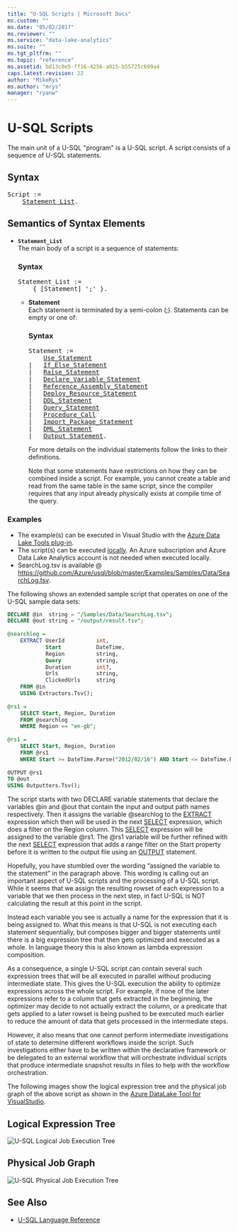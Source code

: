 ```yaml
---
title: "U-SQL Scripts | Microsoft Docs"
ms.custom: ""
ms.date: "05/02/2017"
ms.reviewer: ""
ms.service: "data-lake-analytics"
ms.suite: ""
ms.tgt_pltfrm: ""
ms.topic: "reference"
ms.assetid: bd13c0e5-ff16-4256-a015-b55725c699a4
caps.latest.revision: 22
author: "MikeRys"
ms.author: "mrys"
manager: "ryanw"
---
```

# U-SQL Scripts
The main unit of a U-SQL "program" is a U-SQL script. A script consists of a sequence of U-SQL statements.  
  
## Syntax
<pre>
Script :=                                
    <a href="#stmt">Statement_List</a>.
</pre>
 
## Semantics of Syntax Elements    
- <a name="stmt"></a>**`Statement_List`**  
  The main body of a script is a sequence of statements:  
  
  ### Syntax
  <pre>
  Statement_List :=                    
      { [Statement] ';' }.
  </pre>
  
  - **Statement**  
    Each statement is terminated by a semi-colon (;). Statements can be empty or one of:

    ### Syntax
    <pre>
    Statement :=
        <a href="u-sql-metadata-object-naming-and-name-contexts.md">Use_Statement</a>
    |   <a href="if-else-u-sql.md">If_Else_Statement</a> 
    |   <a href="raise-u-sql.md">Raise_Statement</a>
    |   <a href="variables-u-sql.md">Declare_Variable_Statement</a>  
    |   <a href="reference-assembly-u-sql.md">Reference_Assembly_Statement</a>  
    |   <a href="deploy-resource-u-sql.md">Deploy_Resource_Statement</a>
    |   <a href="data-definition-language-ddl-statements-u-sql.md">DDL_Statement</a>  
    |   <a href="query-statements-and-expressions-u-sql.md">Query_Statement</a>  
    |   <a href="u-sql-procedures.md">Procedure_Call</a>  
    |   <a href="import-package-u-sql.md">Import_Package_Statement</a>  
    |   <a href="data-modification-language-dml-statements-u-sql.md">DML_Statement</a>  
    |   <a href="output-statement-u-sql.md">Output_Statement</a>.
    </pre>
  
    For more details on the individual statements follow the links to their definitions.  
  
    Note that some statements have restrictions on how they can be combined inside a script. For example, you cannot create a table and read from the same table in the same script, since the compiler requires that any input already physically exists at compile time of the query.  
  
### Examples    
- The example(s) can be executed in Visual Studio with the [Azure Data Lake Tools plug-in](https://www.microsoft.com/download/details.aspx?id=49504).  
- The script(s) can be executed [locally](https://docs.microsoft.com/azure/data-lake-analytics/data-lake-analytics-data-lake-tools-local-run).  An Azure subscription and Azure Data Lake Analytics account is not needed when executed locally.
- SearchLog.tsv is available @ https://github.com/Azure/usql/blob/master/Examples/Samples/Data/SearchLog.tsv.

The following shows an extended sample script that operates on one of the U-SQL sample data sets:  
```sql  
DECLARE @in  string = "/Samples/Data/SearchLog.tsv";  
DECLARE @out string = "/output/result.tsv";  
  
@searchlog =  
    EXTRACT UserId          int,  
            Start           DateTime,  
            Region          string,  
            Query           string,  
            Duration        int?,  
            Urls            string,  
            ClickedUrls     string  
    FROM @in  
    USING Extractors.Tsv();  
  
@rs1 =  
    SELECT Start, Region, Duration  
    FROM @searchlog  
    WHERE Region == "en-gb";  
  
@rs1 =  
    SELECT Start, Region, Duration  
    FROM @rs1  
    WHERE Start >= DateTime.Parse("2012/02/16") AND Start <= DateTime.Parse("2012/02/17");  
  
OUTPUT @rs1     
TO @out  
USING Outputters.Tsv();
```
The script starts with two DECLARE variable statements that declare the variables @in and @out that contain the input and output path names respectively. Then it assigns the variable @searchlog to the [EXTRACT](extract-expression-u-sql.md) expression which then will be used in the next [SELECT](select-expression-u-sql.md) expression, which does a filter on the Region column. This [SELECT](select-expression-u-sql.md)  expression will be assigned to the variable @rs1. The @rs1 variable will be further refined with the next [SELECT](select-expression-u-sql.md)  expression that adds a range filter on the Start property before it is written to the output file using an [OUTPUT](output-statement-u-sql.md) statement.  
 
Hopefully, you have stumbled over the wording “assigned the variable to the statement” in the paragraph above. This wording is calling out an important aspect of U-SQL scripts and the processing of a U-SQL script. While it seems that we assign the resulting rowset of each expression to a variable that we then process in the next step, in fact U-SQL is NOT calculating the result at this point in the script.  
  
Instead each variable you see is actually a name for the expression that it is being assigned to. What this means is that U-SQL is not executing each statement sequentially, but composes bigger and bigger statements until there is a big expression tree that then gets optimized and executed as a whole. In language theory this is also known as lambda expression composition.  
  
As a consequence, a single U-SQL script can contain several such expression trees that will be all executed in parallel without producing intermediate state. This gives the U-SQL execution the ability to optimize expressions across the whole script. For example, if none of the later expressions refer to a column that gets extracted in the beginning, the optimizer may decide to not actually extract the column, or a predicate that gets applied to a later rowset is being pushed to be executed much earlier to reduce the amount of data that gets processed in the intermediate steps.  
  
However, it also means that one cannot perform intermediate investigations of state to determine different workflows inside the script. Such investigations either have to be written within the declarative framework or be delegated to an external workflow that will orchestrate individual scripts that produce intermediate snapshot results in files to help with the workflow orchestration.  
  
The following images show the logical expression tree and the physical job graph of the above script as shown in the [Azure DataLake Tool for VisualStudio](https://www.microsoft.com/download/details.aspx?id=49504).  
  
## Logical Expression Tree  
  
![U-SQL Logical Job Execution Tree](media/u-sql-logical-job-execution-tree.JPG)  
  
## Physical Job Graph  
  
![U-SQL Physical Job Execution Tree](media/u-sql-physical-job-execution-tree.JPG)  
  
## See Also
* [U-SQL Language Reference](u-sql-language-reference.md)


